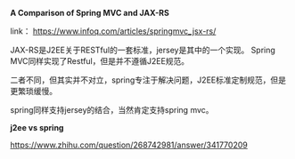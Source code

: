 **A Comparison of Spring MVC and JAX-RS**

link：
https://www.infoq.com/articles/springmvc_jsx-rs/


JAX-RS是J2EE关于RESTful的一套标准，jersey是其中的一个实现。
Spring MVC同样实现了Restful，但是并不遵循J2EE规范。

二者不同，但其实并不对立，spring专注于解决问题，J2EE标准定制规范，但是更繁琐缓慢。

spring同样支持jersey的结合，当然肯定支持spring mvc。

**j2ee vs spring**

https://www.zhihu.com/question/268742981/answer/341770209
